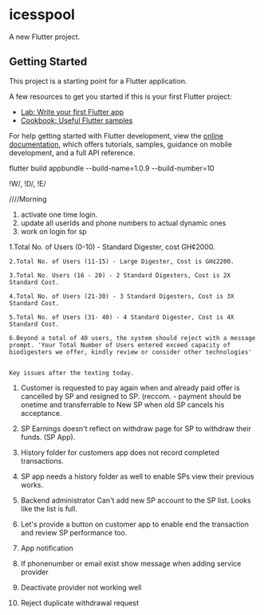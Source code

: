 # icesspool

A new Flutter project.

## Getting Started

This project is a starting point for a Flutter application.

A few resources to get you started if this is your first Flutter project:

- [Lab: Write your first Flutter app](https://docs.flutter.dev/get-started/codelab)
- [Cookbook: Useful Flutter samples](https://docs.flutter.dev/cookbook)

For help getting started with Flutter development, view the
[online documentation](https://docs.flutter.dev/), which offers tutorials,
samples, guidance on mobile development, and a full API reference.

flutter build appbundle --build-name=1.0.9 --build-number=10

!W/, !D/, !E/

////Morning

1. activate one time login.
2. update all userIds and phone numbers to actual dynamic ones
3. work on login for sp

1.Total No. of Users (0-10) - Standard Digester, cost GH¢2000.

    2.Total No. of Users (11-15) - Large Digester, Cost is GH¢2200.

    3.Total No. Users (16 - 20) - 2 Standard Digesters, Cost is 2X Standard Cost.

    4.Total No. of Users (21-30) - 3 Standard Digesters, Cost is 3X Standard Cost.

    5.Total No. of Users (31- 40) - 4 Standard Digester, Cost is 4X Standard Cost.

    6.Beyond a total of 40 users, the system should reject with a message prompt. 'Your Total Number of Users entered exceed capacity of biodigesters we offer, kindly review or consider other technologies'


    Key issues after the texting today.

1. Customer is requested to pay again when and already paid offer is cancelled by SP and resigned to SP. (reccom. - payment should be onetime and transferrable to New SP when old SP cancels his acceptance.
2. SP Earnings doesn't reflect on withdraw page for SP to withdraw their funds. (SP App).
3. History folder for customers app does not record completed transactions.
4. SP app needs a history folder as well to enable SPs view their previous works.
5. Backend administrator Can't add new SP account to the SP list. Looks like the list is full.
6. Let's provide a button on customer app to enable end the transaction and review SP performance too.
7. App notification

1. If phonenumber or email exist show message when adding service provider
2. Deactivate provider not working well
3. Reject duplicate withdrawal request